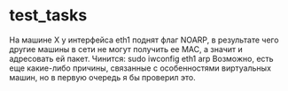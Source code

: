 # test_tasks
На машине Х у интерфейса eth1 поднят флаг NOARP, в результате чего другие машины в сети не могут получить ее MAC, а значит и адресовать ей пакет.
Чинится:
  sudo iwconfig eth1 arp
Возможно, есть еще какие-либо причины, связанные с особенностями виртуальных машин, но в первую очередь я бы проверил это.
